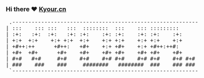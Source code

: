 ### Hi there ❤️ [Kyour.cn](http://www.kyour.cn "Kyour.cn")

<pre align="center">
 .---------------------------------------------------------------------------------.
| :::    ::: :::   :::  ::::::::  :::    ::: :::::::::       ::::::::  ::::    :::  |
| :+:   :+:  :+:   :+: :+:    :+: :+:    :+: :+:    :+:     :+:    :+: :+:+:   :+:  |
| +:+  +:+    +:+ +:+  +:+    +:+ +:+    +:+ +:+    +:+     +:+        :+:+:+  +:+  |
| +#++:++      +#++:   +#+    +:+ +#+    +:+ +#++:++#:      +#+        +#+ +:+ +#+  |
| +#+  +#+      +#+    +#+    +#+ +#+    +#+ +#+    +#+     +#+        +#+  +#+#+#  |
| #+#   #+#     #+#    #+#    #+# #+#    #+# #+#    #+# #+# #+#    #+# #+#   #+#+#  |
| ###    ###    ###     ########   ########  ###    ### ###  ########  ###    ####  |
 `---------------------------------------------------------------------------------'
</pre>
